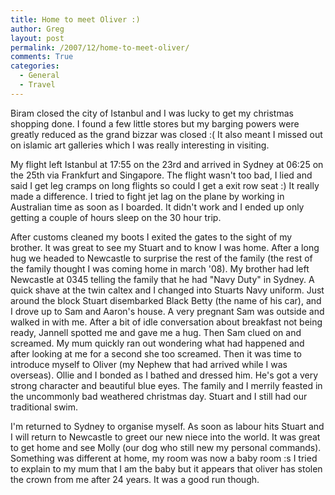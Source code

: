 ```yaml
---
title: Home to meet Oliver :)
author: Greg
layout: post
permalink: /2007/12/home-to-meet-oliver/
comments: True
categories:
  - General
  - Travel
---
```

Biram closed the city of Istanbul and I was lucky to get my christmas shopping done. I found a few little stores but my barging powers were greatly reduced as the grand bizzar was closed :( It also meant I missed out on islamic art galleries which I was really interesting in visiting.

My flight left Istanbul at 17:55 on the 23rd and arrived in Sydney at 06:25 on the 25th via Frankfurt and Singapore. The flight wasn't too bad, I lied and said I get leg cramps on long flights so could I get a exit row seat :) It really made a difference. I tried to fight jet lag on the plane by working in Australian time as soon as I boarded. It didn't work and I ended up only getting a couple of hours sleep on the 30 hour trip.

After customs cleaned my boots I exited the gates to the sight of my brother. It was great to see my Stuart and to know I was home. After a long hug we headed to Newcastle to surprise the rest of the family (the rest of the family thought I was coming home in march '08). My brother had left Newcastle at 0345 telling the family that he had "Navy Duty" in Sydney. A quick shave at the twin caltex and I changed into Stuarts Navy uniform. Just around the block Stuart disembarked Black Betty (the name of his car), and I drove up to Sam and Aaron's house. A very pregnant Sam was outside and walked in with me. After a bit of idle conversation about breakfast not being ready, Jannell spotted me and gave me a hug. Then Sam clued on and screamed. My mum quickly ran out wondering what had happened and after looking at me for a second she too screamed. Then it was time to introduce myself to Oliver (my Nephew that had arrived while I was overseas). Ollie and I bonded as I bathed and dressed him. He's got a very strong character and beautiful blue eyes. The family and I merrily feasted in the uncommonly bad weathered christmas day. Stuart and I still had our traditional swim.

I'm returned to Sydney to organise myself. As soon as labour hits Stuart and I will return to Newcastle to greet our new niece into the world. It was great to get home and see Molly (our dog who still new my personal commands). Something was different at home, my room was now a baby room :s I tried to explain to my mum that I am the baby but it appears that oliver has stolen the crown from me after 24 years. It was a good run though.